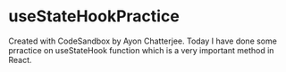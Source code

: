# useStateHookPractice
Created with CodeSandbox by Ayon Chatterjee.
Today I have done some prractice on useStateHook function which is a very important method in React.
